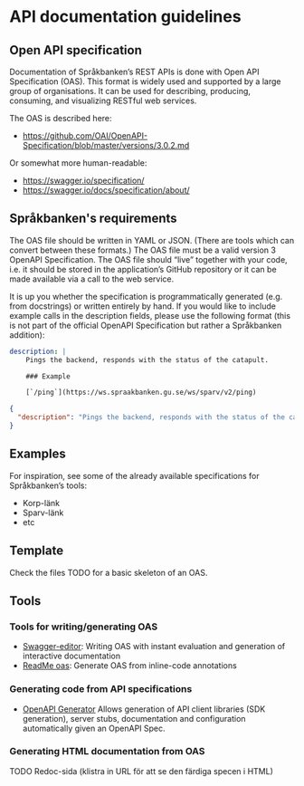 # API documentation guidelines

## Open API specification

Documentation of Språkbanken’s REST APIs is done with Open API Specification (OAS). This format is widely used and supported by a large group of organisations. It can be used for describing, producing, consuming, and visualizing RESTful web services.

The OAS is described here:
* https://github.com/OAI/OpenAPI-Specification/blob/master/versions/3.0.2.md

Or somewhat more human-readable:
* https://swagger.io/specification/
* https://swagger.io/docs/specification/about/

## Språkbanken's requirements

The OAS file should be written in YAML or JSON. (There are tools which can convert between these formats.)
The OAS file must be a valid version 3 OpenAPI Specification.
The OAS file should “live” together with your code, i.e. it should be stored in the application’s GitHub repository or it can be made available via a call to the web service.

It is up you whether the specification is programmatically generated (e.g. from docstrings) or written entirely by hand.
If you would like to include example calls in the description fields, please use the following format (this is not part of the official OpenAPI Specification but rather a Språkbanken addition):

```YAML
description: |
    Pings the backend, responds with the status of the catapult.

    ### Example

    [`/ping`](https://ws.spraakbanken.gu.se/ws/sparv/v2/ping)
```
```JSON
{
  "description": "Pings the backend, responds with the status of the catapult.\n\n### Example\n\n[`/ping`](https://ws.spraakbanken.gu.se/ws/sparv/v2/ping)\n"
}

```

## Examples

For inspiration, see some of the already available specifications for Språkbanken’s tools:
* Korp-länk
* Sparv-länk
* etc

## Template

Check the files TODO for a basic skeleton of an OAS.

## Tools

### Tools for writing/generating OAS

* [Swagger-editor](http://editor.swagger.io): Writing OAS with instant evaluation and generation of interactive documentation
* [ReadMe oas](https://openap.is/): Generate OAS from inline-code annotations

### Generating code from API specifications

* [OpenAPI Generator](https://openapi-generator.tech/)
Allows generation of API client libraries (SDK generation), server stubs, documentation and configuration automatically given an OpenAPI Spec.

### Generating HTML documentation from OAS

TODO Redoc-sida (klistra in URL för att se den färdiga specen i HTML)
